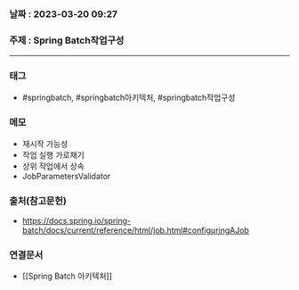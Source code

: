 ### 날짜 : 2023-03-20 09:27
### 주제 : Spring Batch작업구성
---
### 태그
* #springbatch, #springbatch아키텍처, #springbatch작업구성 

### 메모
* 재시작 가능성
* 작업 실행 가로채기
* 상위 작업에서 상속
* JobParametersValidator

### 출처(참고문헌)
-  https://docs.spring.io/spring-batch/docs/current/reference/html/job.html#configuringAJob

### 연결문서
- [[Spring Batch 아키텍처]]